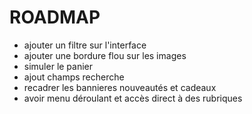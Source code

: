 # ROADMAP

- ajouter un filtre sur l'interface
- ajouter une bordure flou sur les images
- simuler le panier
- ajout champs recherche
- recadrer les bannieres nouveautés et cadeaux
- avoir menu déroulant et accès direct à des rubriques